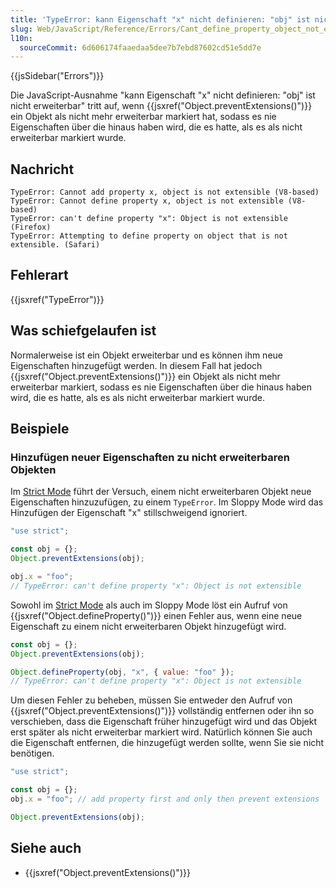 ```yaml
---
title: 'TypeError: kann Eigenschaft "x" nicht definieren: "obj" ist nicht erweiterbar'
slug: Web/JavaScript/Reference/Errors/Cant_define_property_object_not_extensible
l10n:
  sourceCommit: 6d606174faaedaa5dee7b7ebd87602cd51e5dd7e
---
```


{{jsSidebar("Errors")}}

Die JavaScript-Ausnahme "kann Eigenschaft \"x\" nicht definieren: \"obj\" ist nicht erweiterbar" tritt auf, wenn {{jsxref("Object.preventExtensions()")}} ein Objekt als nicht mehr erweiterbar markiert hat, sodass es nie Eigenschaften über die hinaus haben wird, die es hatte, als es als nicht erweiterbar markiert wurde.

## Nachricht

```plain
TypeError: Cannot add property x, object is not extensible (V8-based)
TypeError: Cannot define property x, object is not extensible (V8-based)
TypeError: can't define property "x": Object is not extensible (Firefox)
TypeError: Attempting to define property on object that is not extensible. (Safari)
```

## Fehlerart

{{jsxref("TypeError")}}

## Was schiefgelaufen ist

Normalerweise ist ein Objekt erweiterbar und es können ihm neue Eigenschaften hinzugefügt werden. In diesem Fall hat jedoch {{jsxref("Object.preventExtensions()")}} ein Objekt als nicht mehr erweiterbar markiert, sodass es nie Eigenschaften über die hinaus haben wird, die es hatte, als es als nicht erweiterbar markiert wurde.

## Beispiele

### Hinzufügen neuer Eigenschaften zu nicht erweiterbaren Objekten

Im [Strict Mode](/de/docs/Web/JavaScript/Reference/Strict_mode) führt der Versuch, einem nicht erweiterbaren Objekt neue Eigenschaften hinzuzufügen, zu einem `TypeError`. Im Sloppy Mode wird das Hinzufügen der Eigenschaft "x" stillschweigend ignoriert.

```js example-bad
"use strict";

const obj = {};
Object.preventExtensions(obj);

obj.x = "foo";
// TypeError: can't define property "x": Object is not extensible
```

Sowohl im [Strict Mode](/de/docs/Web/JavaScript/Reference/Strict_mode) als auch im Sloppy Mode löst ein Aufruf von {{jsxref("Object.defineProperty()")}} einen Fehler aus, wenn eine neue Eigenschaft zu einem nicht erweiterbaren Objekt hinzugefügt wird.

```js example-bad
const obj = {};
Object.preventExtensions(obj);

Object.defineProperty(obj, "x", { value: "foo" });
// TypeError: can't define property "x": Object is not extensible
```

Um diesen Fehler zu beheben, müssen Sie entweder den Aufruf von {{jsxref("Object.preventExtensions()")}} vollständig entfernen oder ihn so verschieben, dass die Eigenschaft früher hinzugefügt wird und das Objekt erst später als nicht erweiterbar markiert wird. Natürlich können Sie auch die Eigenschaft entfernen, die hinzugefügt werden sollte, wenn Sie sie nicht benötigen.

```js example-good
"use strict";

const obj = {};
obj.x = "foo"; // add property first and only then prevent extensions

Object.preventExtensions(obj);
```

## Siehe auch

- {{jsxref("Object.preventExtensions()")}}

